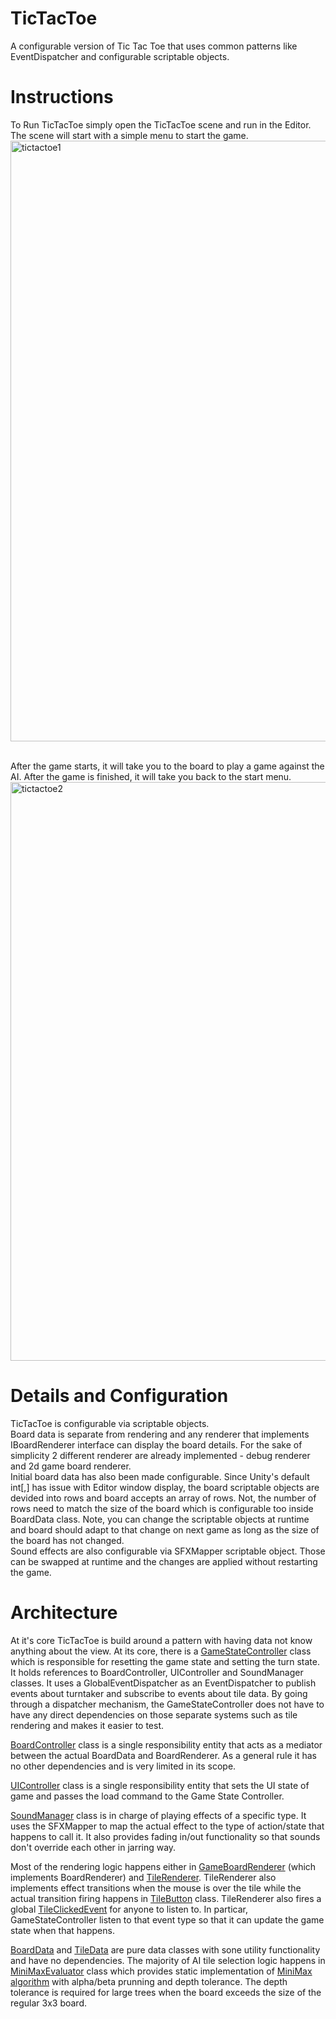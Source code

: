 # TicTacToe
A configurable version of Tic Tac Toe that uses common patterns like EventDispatcher and configurable scriptable objects.

# Instructions
To Run TicTacToe simply open the TicTacToe scene and run in the Editor.<br>
The scene will start with a simple menu to start the game.
<img width="961" alt="tictactoe1" src="https://user-images.githubusercontent.com/512300/178753734-bbee8712-cf83-4846-bba7-3b619b97b4d2.png">

<br>After the game starts, it will take you to the board to play a game against the AI. After the game is finished, it will take you back to the start menu.
<img width="926" alt="tictactoe2" src="https://user-images.githubusercontent.com/512300/178754070-ea3862e1-7db5-46dc-b73b-ed3a0d171742.png">

# Details and Configuration
TicTacToe is configurable via scriptable objects. <br>
Board data is separate from rendering and any renderer that implements IBoardRenderer interface can display the board details. For the sake of simplicity 2 different renderer are already implemented - debug renderer and 2d game board renderer. <br>
Initial board data has also been made configurable. Since Unity's default int[,] has issue with Editor window display, the board scriptable objects are devided into rows and board accepts an array of rows. Not, the number of rows need to match the size of the board which is configurable too inside BoardData class. 
Note, you can change the scriptable objects at runtime and board should adapt to that change on next game as long as the size of the board has not changed.<br>
Sound effects are also configurable via SFXMapper scriptable object. Those can be swapped at runtime and the changes are applied without restarting the game.

# Architecture 
At it's core TicTacToe is build around a pattern with having data not know anything about the view. At its core, there is a [GameStateController](https://github.com/andreydobrikov/tictactoe/blob/main/Assets/Scripts/Game/GameStateController.cs) class which is responsible for resetting the game state and setting the turn state. It holds references to BoardController, UIController and SoundManager classes. It uses a GlobalEventDispatcher as an EventDispatcher to publish events about turntaker and subscribe to events about tile data. By going through a dispatcher mechanism, the GameStateController does not have to have any direct dependencies on those separate systems such as tile rendering and makes it easier to test.<p>
[BoardController](https://github.com/andreydobrikov/tictactoe/blob/main/Assets/Scripts/Game/BoardController.cs) class is a single responsibility entity that acts as a mediator between the actual BoardData and BoardRenderer. As a general rule it has no other dependencies and is very limited in its scope.<p>
[UIController](https://github.com/andreydobrikov/tictactoe/blob/main/Assets/Scripts/Game/UIController.cs) class is a single responsibility entity that sets the UI state of game and passes the load command to the Game State Controller.<p>
[SoundManager](https://github.com/andreydobrikov/tictactoe/blob/main/Assets/Scripts/Game/SoundManager.cs) class is in charge of playing effects of a specific type. It uses the SFXMapper to map the actual effect to the type of action/state that happens to call it. It also provides fading in/out functionality so that sounds don't override each other in jarring way.<p>
Most of the rendering logic happens either in [GameBoardRenderer](https://github.com/andreydobrikov/tictactoe/blob/main/Assets/Scripts/Game/GameBoardRenderer.cs) (which implements BoardRenderer) and [TileRenderer](https://github.com/andreydobrikov/tictactoe/blob/main/Assets/Scripts/Game/TileRenderer.cs). TileRenderer also implements effect transitions when the mouse is over the tile while the actual transition firing happens in [TileButton](https://github.com/andreydobrikov/tictactoe/blob/main/Assets/Scripts/Game/TileButton.cs) class. TileRenderer also fires a global [TileClickedEvent](https://github.com/andreydobrikov/tictactoe/blob/main/Assets/Scripts/Game/TileClickedEvent.cs) for anyone to listen to. In particar, GameStateController listen to that event type so that it can update the game state when that happens.<p>
[BoardData](https://github.com/andreydobrikov/tictactoe/blob/main/Assets/Scripts/Game/BoardData.cs) and [TileData](https://github.com/andreydobrikov/tictactoe/blob/main/Assets/Scripts/Game/BoardData.cs) are pure data classes with sone utility functionality and have no dependencies. 
The majority of AI tile selection logic happens in [MiniMaxEvaluator](https://github.com/andreydobrikov/tictactoe/blob/main/Assets/Scripts/Game/MiniMaxEvaluator.cs) class which provides static implementation of [MiniMax algorithm](https://www.geeksforgeeks.org/minimax-algorithm-in-game-theory-set-4-alpha-beta-pruning/) with alpha/beta prunning and depth tolerance. The depth tolerance is required for large trees when the board exceeds the size of the regular 3x3 board.
 
 
 
 
 
